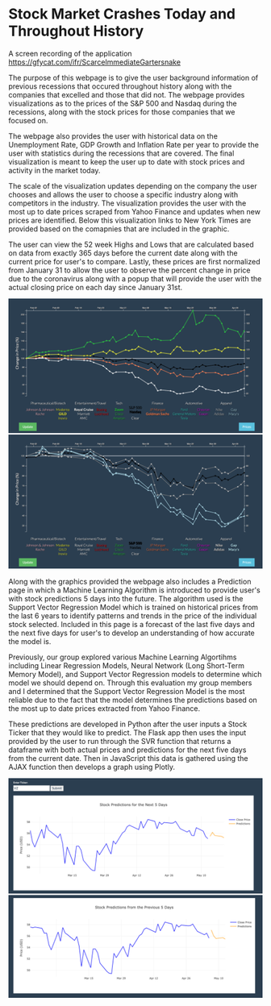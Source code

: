 # Stock Market Crashes Today and Throughout History

A screen recording of the application https://gfycat.com/ifr/ScarceImmediateGartersnake 

The purpose of this webpage is to give the user background information of previous recessions that occured throughout history along with the companies that excelled and those that did not. The webpage provides visualizations as to the prices of the S&P 500 and Nasdaq during the recessions, along with the stock prices for those companies that we focused on. 

The webpage also provides the user with historical data on the Unemployment Rate, GDP Growth and Inflation Rate per year to provide the user with statistics during the recessions that are covered. The final visualization is meant to keep the user up to date with stock prices and activity in the market today.

The scale of the visualization updates depending on the company the user chooses and allows the user to choose a specific industry along with competitors in the industry. The visualization provides the user with the most up to date prices scraped from Yahoo Finance and updates when new prices are identified. Below this visualization links to New York Times are provided based on the comapnies that are included in the graphic. 

The user can view the 52 week Highs and Lows that are calculated based on data from exactly 365 days before the current date along with the current price for user's to compare. Lastly, these prices are first normalized from January 31 to allow the user to observe the percent change in price due to the coronavirus along with a popup that will provide the user with the actual closing price on each day since January 31st. 

![](static/images/Screen%20Shot%202020-04-08%20at%203.05.19%20PM.png)
![](static/images/Screen%20Shot%202020-04-08%20at%203.06.08%20PM.png)

Along with the graphics provided the webpage also includes a Prediction page in which a Machine Learning Algorithm is introduced to provide user's with stock predictions 5 days into the future. The algorithm used is the Support Vector Regression Model which is trained on historical prices from the last 6 years to identify patterns and trends in the price of the individual stock selected. Included in this page is a forecast of the last five days and the next five days for user's to develop an understanding of how accurate the model is. 

Previously, our group explored various Machine Learning Algortihms including Linear Regression Models, Neural Network (Long Short-Term Memory Model), and Support Vector Regression models to determine which model we should depend on. Through this evaluation my group members and I determined that the Support Vector Regression Model is the most reliable due to the fact that the model determines the predictions based on the most up to date prices extracted from Yahoo Finance.

These predictions are developed in Python after the user inputs a Stock Ticker that they would like to predict. The Flask app then uses the input provided by the user to run through the SVR function that returns a dataframe with both actual prices and predictions for the next five days from the current date. Then in JavaScript this data is gathered using the AJAX function then develops a graph using Plotly.

![](static/images/predict1.png)
![](static/images/predict2.png)
